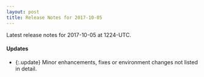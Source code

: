 ```yaml
---
layout: post
title: Release Notes for 2017-10-05
---
```


Latest release notes for 2017-10-05 at 1224-UTC.

<div class='updates' markdown='1'>

#### Updates

- {:.update} Minor enhancements, fixes or environment changes not listed in detail.

</div>



